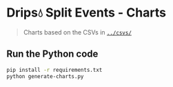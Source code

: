 # Drips💧 Split Events - Charts

> Charts based on the CSVs in [`../csvs/`](../csvs/)

## Run the Python code

```bash
pip install -r requirements.txt
python generate-charts.py
```
